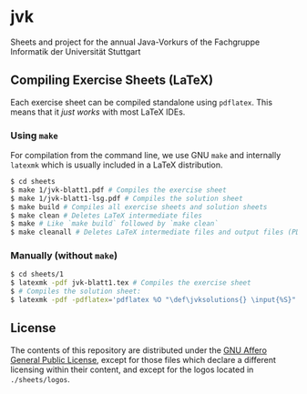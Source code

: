 # jvk
Sheets and project for the annual Java-Vorkurs of the Fachgruppe Informatik der Universität Stuttgart

## Compiling Exercise Sheets (LaTeX)

Each exercise sheet can be compiled standalone using `pdflatex`.
This means that it *just works* with most LaTeX IDEs.

### Using `make`

For compilation from the command line, we use GNU `make` and internally `latexmk` which is usually
included in a LaTeX distribution.

```bash
$ cd sheets
$ make 1/jvk-blatt1.pdf # Compiles the exercise sheet
$ make 1/jvk-blatt1-lsg.pdf # Compiles the solution sheet
$ make build # Compiles all exercise sheets and solution sheets
$ make clean # Deletes LaTeX intermediate files
$ make # Like `make build` followed by `make clean`
$ make cleanall # Deletes LaTeX intermediate files and output files (PDFs)
```

### Manually (without `make`)

```bash
$ cd sheets/1
$ latexmk -pdf jvk-blatt1.tex # Compiles the exercise sheet
$ # Compiles the solution sheet:
$ latexmk -pdf -pdflatex='pdflatex %O "\def\jvksolutions{} \input{%S}"' -jobname=jvk-blatt1-lsg jvk-blatt1.tex
```

## License

The contents of this repository are distributed under the
[GNU Affero General Public License](./LICENSE), except for those files which
declare a different licensing within their content, and except for the logos
located in `./sheets/logos`.
